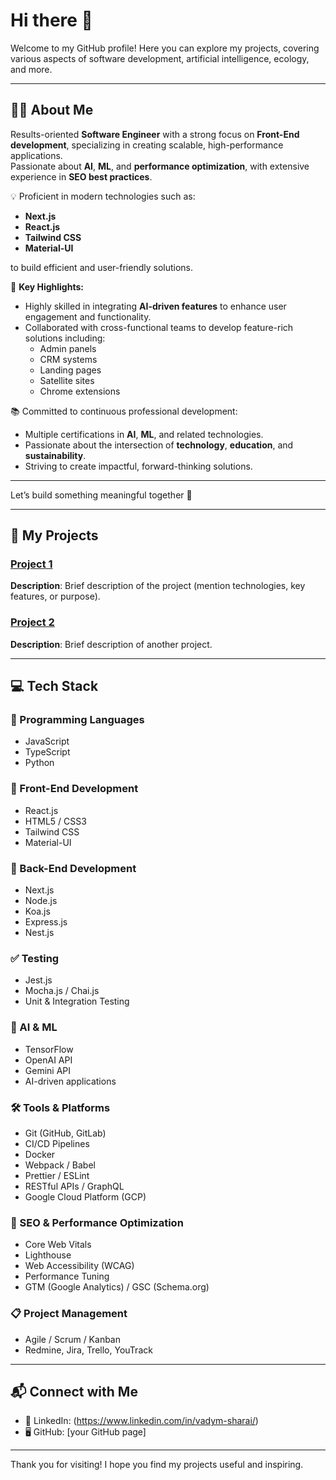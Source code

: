 

<!--
**SHAR-K-AI/SHAR-K-AI** is a ✨ _special_ ✨ repository because its `README.md` (this file) appears on your GitHub profile.

Here are some ideas to get you started:

- 🔭 I’m currently working on ...
- 🌱 I’m currently learning ...
- 👯 I’m looking to collaborate on ...
- 🤔 I’m looking for help with ...
- 💬 Ask me about ...
- 📫 How to reach me: ...
- 😄 Pronouns: ...
- ⚡ Fun fact: ...
-->
# Hi there 👋

Welcome to my GitHub profile! Here you can explore my projects, covering various aspects of software development, artificial intelligence, ecology, and more.

---

## 👨‍💻 About Me

Results-oriented **Software Engineer** with a strong focus on **Front-End development**, specializing in creating scalable, high-performance applications.  
Passionate about **AI**, **ML**, and **performance optimization**, with extensive experience in **SEO best practices**.

💡 Proficient in modern technologies such as:
- **Next.js**
- **React.js**
- **Tailwind CSS**
- **Material-UI**

to build efficient and user-friendly solutions.

🎯 **Key Highlights:**
- Highly skilled in integrating **AI-driven features** to enhance user engagement and functionality.
- Collaborated with cross-functional teams to develop feature-rich solutions including:
  - Admin panels
  - CRM systems
  - Landing pages
  - Satellite sites
  - Chrome extensions

📚 Committed to continuous professional development:
- Multiple certifications in **AI**, **ML**, and related technologies.
- Passionate about the intersection of **technology**, **education**, and **sustainability**.
- Striving to create impactful, forward-thinking solutions.

---

Let’s build something meaningful together 🚀


---

## 📂 My Projects

### [Project 1](link)
**Description**: Brief description of the project (mention technologies, key features, or purpose).

### [Project 2](link)
**Description**: Brief description of another project.

---

## 💻 Tech Stack

### 🧠 Programming Languages
- JavaScript
- TypeScript
- Python

### 🎨 Front-End Development
- React.js
- HTML5 / CSS3
- Tailwind CSS
- Material-UI

### 🔧 Back-End Development
- Next.js
- Node.js
- Koa.js
- Express.js
- Nest.js

### ✅ Testing
- Jest.js
- Mocha.js / Chai.js
- Unit & Integration Testing

### 🤖 AI & ML
- TensorFlow
- OpenAI API
- Gemini API
- AI-driven applications

### 🛠️ Tools & Platforms
- Git (GitHub, GitLab)
- CI/CD Pipelines
- Docker
- Webpack / Babel
- Prettier / ESLint
- RESTful APIs / GraphQL
- Google Cloud Platform (GCP)

### 🚀 SEO & Performance Optimization
- Core Web Vitals
- Lighthouse
- Web Accessibility (WCAG)
- Performance Tuning
- GTM (Google Analytics) / GSC (Schema.org)

### 📋 Project Management
- Agile / Scrum / Kanban
- Redmine, Jira, Trello, YouTrack

---

## 📬 Connect with Me

- 💼 LinkedIn: (https://www.linkedin.com/in/vadym-sharai/)
- 🖥️ GitHub: [your GitHub page]

---

Thank you for visiting! I hope you find my projects useful and inspiring.
